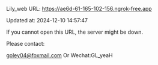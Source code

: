 Lily_web URL: https://ae6d-61-165-102-156.ngrok-free.app

Updated at: 2024-12-10 14:57:47

If you cannot open this URL, the server might be down.

Please contact: 

goley04@foxmail.com Or Wechat:GL_yeaH